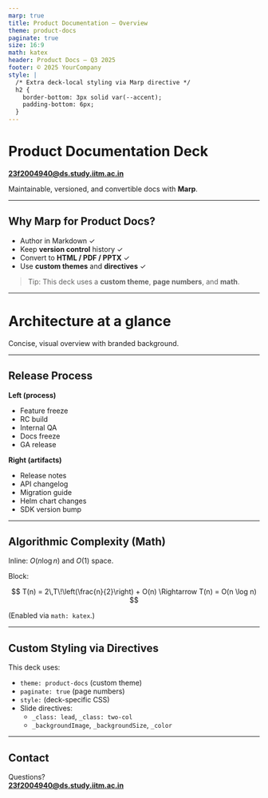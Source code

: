 ```yaml
---
marp: true
title: Product Documentation — Overview
theme: product-docs
paginate: true
size: 16:9
math: katex
header: Product Docs — Q3 2025
footer: © 2025 YourCompany
style: |
  /* Extra deck-local styling via Marp directive */
  h2 {
    border-bottom: 3px solid var(--accent);
    padding-bottom: 6px;
  }
---
```


<!-- _class: lead -->
<!-- _backgroundImage: url('https://raw.githubusercontent.com/23f2004940/product-docs-marp/main/assets/bg.jpg') -->
# Product Documentation Deck

**23f2004940@ds.study.iitm.ac.in**

Maintainable, versioned, and convertible docs with **Marp**.

---

## Why Marp for Product Docs?

- Author in Markdown ✓  
- Keep **version control** history ✓  
- Convert to **HTML / PDF / PPTX** ✓  
- Use **custom themes** and **directives** ✓

> Tip: This deck uses a **custom theme**, **page numbers**, and **math**.

---

<!-- A slide with a background image -->
<!-- _backgroundImage: url('https://raw.githubusercontent.com/23f2004940/product-docs-marp/main/assets/bg.jpg') -->
<!-- _backgroundSize: cover -->
<!-- _color: #ffffff -->
<!-- _class: lead -->
# Architecture at a glance

Concise, visual overview with branded background.

---

<!-- _class: two-col -->
## Release Process

**Left (process)**
- Feature freeze
- RC build
- Internal QA
- Docs freeze
- GA release

**Right (artifacts)**
- Release notes
- API changelog
- Migration guide
- Helm chart changes
- SDK version bump

---

## Algorithmic Complexity (Math)

Inline: $O(n \log n)$ and $O(1)$ space.

Block:

$$
T(n) = 2\,T\!\left(\frac{n}{2}\right) + O(n)
\Rightarrow T(n) = O(n \log n)
$$

(Enabled via `math: katex`.)

---

## Custom Styling via Directives

This deck uses:

- `theme: product-docs` (custom theme)
- `paginate: true` (page numbers)
- `style:` (deck-specific CSS)
- Slide directives:
  - `_class: lead`, `_class: two-col`
  - `_backgroundImage`, `_backgroundSize`, `_color`

---

## Contact

Questions?  
**23f2004940@ds.study.iitm.ac.in**
